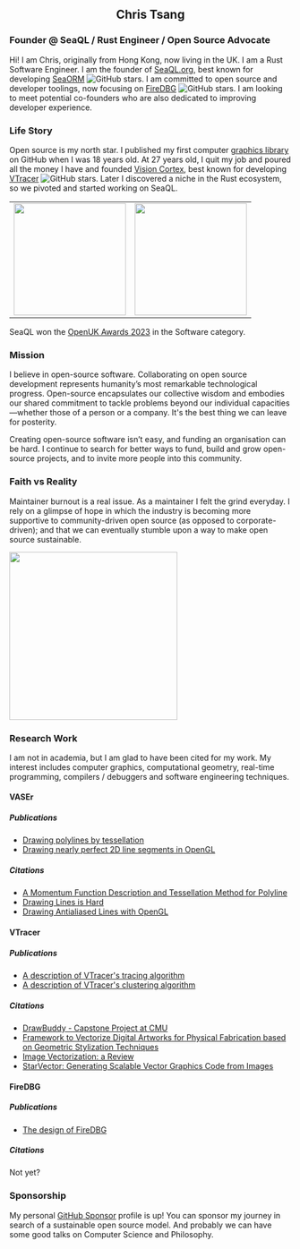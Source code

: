 <h2 align="center">Chris Tsang</h2>

### Founder @ SeaQL / Rust Engineer / Open Source Advocate

Hi! I am Chris, originally from Hong Kong, now living in the UK. I am a Rust Software Engineer. I am the founder of [SeaQL.org](//www.sea-ql.org), best known for developing [SeaORM](https://github.com/SeaQL/sea-orm) ![GitHub stars](https://img.shields.io/github/stars/SeaQL/sea-orm.svg?style=social). I am committed to open source and developer toolings, now focusing on [FireDBG](https://github.com/SeaQL/FireDBG.for.Rust) ![GitHub stars](https://img.shields.io/github/stars/SeaQL/FireDBG.for.Rust.svg?style=social). I am looking to meet potential co-founders who are also dedicated to improving developer experience.

### Life Story

Open source is my north star. I published my first computer [graphics library](https://github.com/tyt2y3/vaserenderer) on GitHub when I was 18 years old. At 27 years old, I quit my job and poured all the money I have and founded [Vision Cortex](https://github.com/visioncortex), best known for developing [VTracer](https://github.com/visioncortex/vtracer) ![GitHub stars](https://img.shields.io/github/stars/visioncortex/vtracer.svg?style=social). Later I discovered a niche in the Rust ecosystem, so we pivoted and started working on SeaQL.

<table>
  <tbody>
    <tr>
      <td><a href="//www.sea-ql.org"><img src="https://www.sea-ql.org/SeaORM/img/SeaQL%20badge.png" width="200"/></a></td>
      <td><a href="//www.visioncortex.org"><img src="https://www.visioncortex.org/public/visioncortex-icon-dual.svg" width="200"/></a></td>
    </tr>
  </tbody>
</table>

SeaQL won the [OpenUK Awards 2023](https://openuk.uk/awards/openuk-awards-2023/) in the Software category.

### Mission

I believe in open-source software. Collaborating on open source development represents humanity’s most remarkable technological progress. Open-source encapsulates our collective wisdom and embodies our shared commitment to tackle problems beyond our individual capacities—whether those of a person or a company. It's the best thing we can leave for posterity.

Creating open-source software isn’t easy, and funding an organisation can be hard. I continue to search for better ways to fund, build and grow open-source projects, and to invite more people into this community.

### Faith vs Reality

Maintainer burnout is a real issue. As a maintainer I felt the grind everyday. I rely on a glimpse of hope in which the industry is becoming more supportive to community-driven open source (as opposed to corporate-driven); and that we can eventually stumble upon a way to make open source sustainable.

<img src="https://github.com/tyt2y3/tyt2y3/assets/1782664/f494616f-8d1b-466c-8379-f9fdbeacae94" width="300"/>

### Research Work

I am not in academia, but I am glad to have been cited for my work. My interest includes computer graphics, computational geometry, real-time programming, compilers / debuggers and software engineering techniques.

#### VASEr

##### Publications

+ [Drawing polylines by tessellation](http://artgrammer.blogspot.com/2011/07/drawing-polylines-by-tessellation.html)
+ [Drawing nearly perfect 2D line segments in OpenGL](http://artgrammer.blogspot.hk/2011/05/drawing-nearly-perfect-2d-line-segments.html)

##### Citations

+ [A Momentum Function Description and Tessellation Method for Polyline](https://www.proquest.com/openview/1095f8d63f898fe8bd1177ff3071b68f)
+ [Drawing Lines is Hard](https://mattdesl.svbtle.com/drawing-lines-is-hard)
+ [Drawing Antialiased Lines with OpenGL](https://blog.mapbox.com/drawing-antialiased-lines-with-opengl-8766f34192dc)

#### VTracer

##### Publications

+ [A description of VTracer's tracing algorithm](https://www.visioncortex.org/vtracer-docs)
+ [A description of VTracer's clustering algorithm](https://www.visioncortex.org/impression-docs)

##### Citations

+ [DrawBuddy - Capstone Project at CMU](http://course.ece.cmu.edu/~ece500/projects/s22-teamb2/wp-content/uploads/sites/183/2022/05/DrawBuddy_Poster.pdf)
+ [Framework to Vectorize Digital Artworks for Physical Fabrication based on Geometric Stylization Techniques](https://www.researchgate.net/publication/374448489_Framework_to_Vectorize_Digital_Artworks_for_Physical_Fabrication_based_on_Geometric_Stylization_Techniques)
+ [Image Vectorization: a Review](https://arxiv.org/pdf/2306.06441.pdf)
+ [StarVector: Generating Scalable Vector Graphics Code from Images](https://arxiv.org/abs/2312.11556)

#### FireDBG

##### Publications

+ [The design of FireDBG](https://firedbg.sea-ql.org/blog/2023-12-12-introducing-firedbg/)

##### Citations

Not yet?

### Sponsorship

My personal [GitHub Sponsor](https://github.com/sponsors/tyt2y3) profile is up! You can sponsor my journey in search of a sustainable open source model. And probably we can have some good talks on Computer Science and Philosophy.
